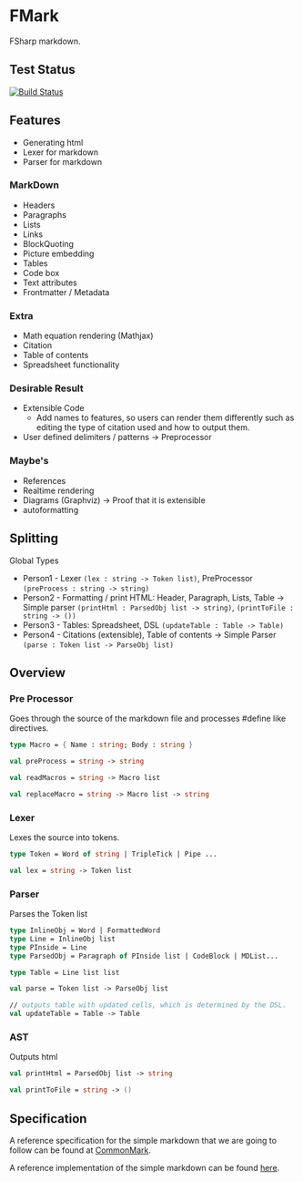 # FMark
FSharp markdown.

## Test Status

[![Build Status](https://travis-ci.org/ymherklotz/FMark.svg?branch=master)](https://travis-ci.org/ymherklotz/FMark)

## Features

- Generating html
- Lexer for markdown
- Parser for markdown

### MarkDown

- Headers
- Paragraphs
- Lists
- Links
- BlockQuoting
- Picture embedding
- Tables
- Code box
- Text attributes
- Frontmatter / Metadata

### Extra

- Math equation rendering (Mathjax)
- Citation
- Table of contents
- Spreadsheet functionality

### Desirable Result
- Extensible Code
    - Add names to features, so users can render them differently
      such as editing the type of citation used and how to output them.
- User defined delimiters / patterns -> Preprocessor

### Maybe's

- References
- Realtime rendering
- Diagrams (Graphviz) -> Proof that it is extensible
- autoformatting

## Splitting

Global Types

- Person1 - Lexer `(lex : string -> Token list)`, PreProcessor `(preProcess : string -> string)`
- Person2 - Formatting / print HTML: Header, Paragraph, Lists, Table -> 
Simple parser `(printHtml : ParsedObj list -> string)`, `(printToFile : string -> ())`
- Person3 - Tables: Spreadsheet, DSL `(updateTable : Table -> Table)`
- Person4 - Citations (extensible), Table of contents -> Simple Parser `(parse : Token list -> ParseObj list)`

## Overview

### Pre Processor

Goes through the source of the markdown file and processes #define like directives.

```fsharp
type Macro = { Name : string; Body : string }

val preProcess = string -> string

val readMacros = string -> Macro list

val replaceMacro = string -> Macro list -> string
```

### Lexer

Lexes the source into tokens.

```fsharp
type Token = Word of string | TripleTick | Pipe ...

val lex = string -> Token list
```

### Parser

Parses the Token list

```fsharp
type InlineObj = Word | FormattedWord
type Line = InlineObj list
type PInside = Line
type ParsedObj = Paragraph of PInside list | CodeBlock | MDList...

type Table = Line list list

val parse = Token list -> ParseObj list

// outputs table with updated cells, which is determined by the DSL.
val updateTable = Table -> Table
```

### AST

Outputs html

```fsharp
val printHtml = ParsedObj list -> string

val printToFile = string -> ()
```

## Specification

A reference specification for the simple markdown that we are going to follow can be found
at [CommonMark](http://spec.commonmark.org/0.27/).

A reference implementation of the simple markdown can be found [here](http://spec.commonmark.org/dingus/).
